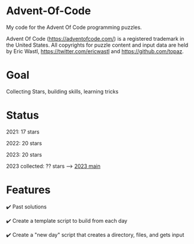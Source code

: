 # Advent-Of-Code
My code for the Advent Of Code programming puzzles.


Advent Of Code (https://adventofcode.com/) is a registered trademark in the United States. All copyrights for puzzle content and input data are held by Eric Wastl, https://twitter.com/ericwastl and https://github.com/topaz.

# Goal
Collecting Stars, building skills, learning tricks

# Status
2021: 17 stars

2022: 20 stars

2023: 20 stars

2023 collected: ?? stars --> [2023 main](https://github.com/jolly-hare/Advent-of-Code/blob/main/2023/readme.md)

# Features
:heavy_check_mark: Past solutions


:heavy_check_mark: Create a template script to build from each day


:heavy_check_mark: Create a "new day" script that creates a directory, files, and gets input
